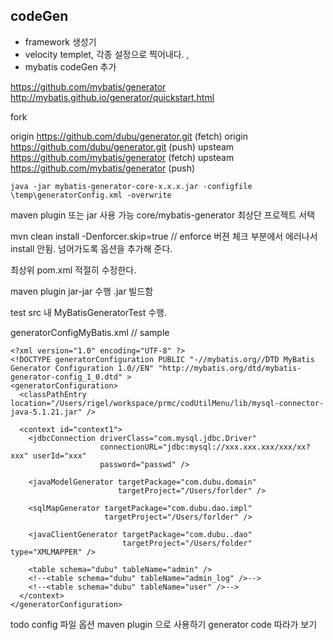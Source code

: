 ## codeGen
- framework 생성기
- velocity templet, 각종 설정으로 찍어내다. ,
- mybatis codeGen 추가

https://github.com/mybatis/generator
http://mybatis.github.io/generator/quickstart.html

fork

origin  https://github.com/dubu/generator.git (fetch)
origin  https://github.com/dubu/generator.git (push)
upsteam https://github.com/mybatis/generator (fetch)
upsteam https://github.com/mybatis/generator (push)


```
java -jar mybatis-generator-core-x.x.x.jar -configfile \temp\generatorConfig.xml -overwrite
```

maven plugin 또는 jar 사용 가능
core/mybatis-generator 최상단 프로젝트 서택

mvn clean install -Denforcer.skip=true  // enforce 버젼 체크 부분에서 에러나서 install 안됨. 넘어가도록 옵션을 추가해 준다.

최상위 pom.xml 적절히 수정한다.

maven plugin jar-jar 수행 .jar 빌드함

test src 내
MyBatisGeneratorTest 수행.


generatorConfigMyBatis.xml  // sample

```
<?xml version="1.0" encoding="UTF-8" ?>
<!DOCTYPE generatorConfiguration PUBLIC "-//mybatis.org//DTD MyBatis Generator Configuration 1.0//EN" "http://mybatis.org/dtd/mybatis-generator-config_1_0.dtd" >
<generatorConfiguration>
  <classPathEntry location="/Users/rigel/workspace/prmc/codUtilMenu/lib/mysql-connector-java-5.1.21.jar" />

  <context id="context1">
    <jdbcConnection driverClass="com.mysql.jdbc.Driver"
                    connectionURL="jdbc:mysql://xxx.xxx.xxx/xxx/xx?xxx" userId="xxx"
                    password="passwd" />

    <javaModelGenerator targetPackage="com.dubu.domain"
                        targetProject="/Users/forlder" />

    <sqlMapGenerator targetPackage="com.dubu.dao.impl"
                     targetProject="/Users/forlder" />

    <javaClientGenerator targetPackage="com.dubu..dao"
                         targetProject="/Users/folder" type="XMLMAPPER" />

    <table schema="dubu" tableName="admin" />
    <!--<table schema="dubu" tableName="admin_log" />-->
    <!--<table schema="dubu" tableName="user" />-->
  </context>
</generatorConfiguration>

```

todo
config 파일 옵션
maven plugin 으로 사용하기
generator code 따라가 보기
